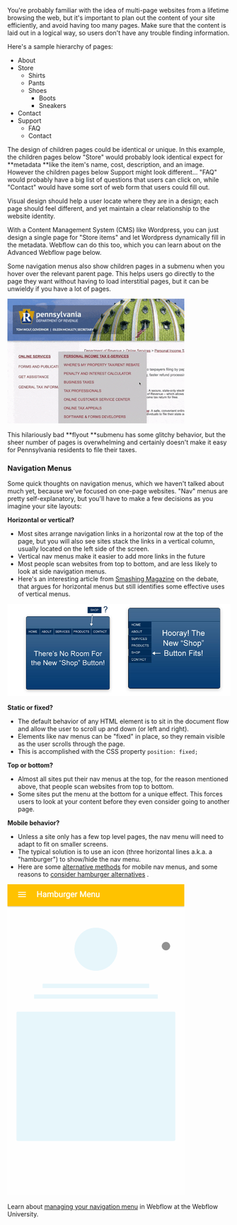 You're probably familiar with the idea of multi-page websites from a lifetime browsing the web, but it's important to plan out the content of your site efficiently, and avoid having too many pages. Make sure that the content is laid out in a logical way, so users don't have any trouble finding information.

Here's a sample hierarchy of pages:

* About
* Store
  * Shirts
  * Pants
  * Shoes
    * Boots
    * Sneakers
* Contact
* Support
  * FAQ
  * Contact

The design of children pages could be identical or unique. In this example, the children pages below "Store" would probably look identical expect for **metadata **like the item's name, cost, description, and an image. However the children pages below Support might look different... "FAQ" would probably have a big list of questions that users can click on, while "Contact" would have some sort of web form that users could fill out. 

Visual design should help a user locate where they are in a design; each page should feel different, and yet maintain a clear relationship to the website identity. 

With a Content Management System \(CMS\) like Wordpress, you can just design a single page for "Store items" and let Wordpress dynamically fill in the metadata. Webflow can do this too, which you can learn about on the Advanced Webflow page below.

Some navigation menus also show children pages in a submenu when you hover over the relevant parent page. This helps users go directly to the page they want without having to load interstitial pages, but it can be unwieldy if you have a lot of pages.

![](/assets/lesson-5/nightmare-submenu-400.gif)

This hilariously bad **flyout **submenu has some glitchy behavior, but the sheer number of pages is overwhelming and certainly doesn't make it easy for Pennsylvania residents to file their taxes.

### Navigation Menus

Some quick thoughts on navigation menus, which we haven't talked about much yet, because we've focused on one-page websites. "Nav" menus are pretty self-explanatory, but you'll have to make a few decisions as you imagine your site layouts:

**Horizontal or vertical?**

* Most sites arrange navigation links in a horizontal row at the top of the page, but you will also see sites stack the links in a vertical column, usually located on the left side of the screen.
* Vertical nav menus make it easier to add more links in the future
* Most people scan websites from top to bottom, and are less likely to look at side navigation menus.
* Here's an interesting article from [Smashing Magazine](https://www.gitbook.com/book/psu-arts-arch/dart-203/edit#) on the debate, that argues for horizontal menus but still identifies some effective uses of vertical menus.

![](/assets/lesson-5/menu-comparison.jpg)

**Static or fixed?**

* The default behavior of any HTML element is to sit in the document flow and allow the user to scroll up and down \(or left and right\).
* Elements like nav menus can be "fixed" in place, so they remain visible as the user scrolls through the page.
* This is accomplished with the CSS property
  `position: fixed;`

**Top or bottom?**

* Almost all sites put their nav menus at the top, for the reason mentioned above, that people scan websites from top to bottom.
* Some sites put the menu at the bottom for a unique effect. This forces users to look at your content before they even consider going to another page.

**Mobile behavior?**

* Unless a site only has a few top level pages, the nav menu will need to adapt to fit on smaller screens.
* The typical solution is to use an icon \(three horizontal lines a.k.a. a "hamburger"\) to show/hide the nav menu.
* Here are some [alternative methods](https://www.gitbook.com/book/psu-arts-arch/dart-203/edit#) for mobile nav menus, and some reasons to [consider hamburger alternatives](https://www.gitbook.com/book/psu-arts-arch/dart-203/edit#)
  .

![](/assets/lesson-5/giphy-downsized.gif)

Learn about [managing your navigation menu](https://university.webflow.com/topic/navbar) in Webflow at the Webflow University. 

